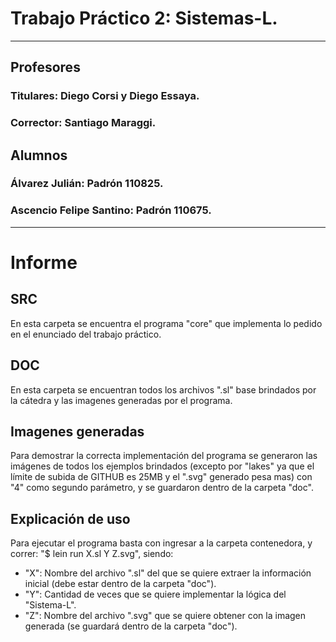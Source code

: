 # Trabajo Práctico 2: Sistemas-L.

---

## Profesores
### Titulares: Diego Corsi y Diego Essaya.
### Corrector: Santiago Maraggi.

## Alumnos
### Álvarez Julián: Padrón 110825.
### Ascencio Felipe Santino: Padrón 110675.

---

# Informe

## SRC

En esta carpeta se encuentra el programa "core" que implementa lo pedido en el enunciado del trabajo práctico.

## DOC

En esta carpeta se encuentran todos los archivos ".sl" base brindados por la cátedra y las imagenes generadas por el programa.

## Imagenes generadas

Para demostrar la correcta implementación del programa se generaron las imágenes de todos los ejemplos brindados (excepto por "lakes" ya que el límite de subida de GITHUB es 25MB y el ".svg" generado pesa mas) con "4" como segundo parámetro, y se guardaron dentro de la carpeta "doc".

## Explicación de uso

Para ejecutar el programa basta con ingresar a la carpeta contenedora, y correr: "$ lein run X.sl Y Z.svg", siendo:

- "X": Nombre del archivo ".sl" del que se quiere extraer la información inicial (debe estar dentro de la carpeta "doc").
- "Y": Cantidad de veces que se quiere implementar la lógica del "Sistema-L".
- "Z": Nombre del archivo ".svg" que se quiere obtener con la imagen generada (se guardará dentro de la carpeta "doc").
